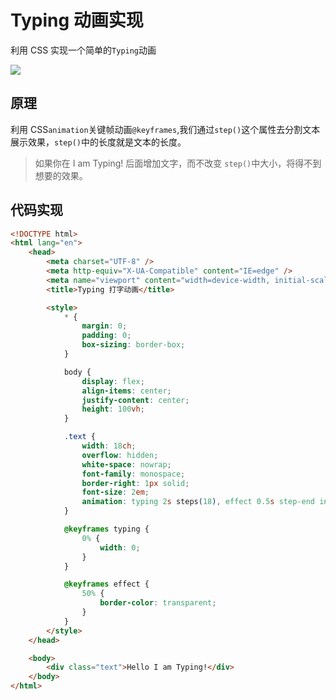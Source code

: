 # Typing 动画实现

利用 CSS 实现一个简单的`Typing`动画

![](http://pxxmawen.cn-bj.ufileos.com/myblog/QQ20220429-184759-HD.gif)

## 原理

利用 CSS`animation`关键帧动画`@keyframes`,我们通过`step()`这个属性去分割文本展示效果，`step()`中的长度就是文本的长度。

> 如果你在 I am Typing! 后面增加文字，而不改变 `step()`中大小，将得不到想要的效果。

## 代码实现

```html
<!DOCTYPE html>
<html lang="en">
    <head>
        <meta charset="UTF-8" />
        <meta http-equiv="X-UA-Compatible" content="IE=edge" />
        <meta name="viewport" content="width=device-width, initial-scale=1.0" />
        <title>Typing 打字动画</title>

        <style>
            * {
                margin: 0;
                padding: 0;
                box-sizing: border-box;
            }

            body {
                display: flex;
                align-items: center;
                justify-content: center;
                height: 100vh;
            }

            .text {
                width: 18ch;
                overflow: hidden;
                white-space: nowrap;
                font-family: monospace;
                border-right: 1px solid;
                font-size: 2em;
                animation: typing 2s steps(18), effect 0.5s step-end infinite alternate;
            }

            @keyframes typing {
                0% {
                    width: 0;
                }
            }

            @keyframes effect {
                50% {
                    border-color: transparent;
                }
            }
        </style>
    </head>

    <body>
        <div class="text">Hello I am Typing!</div>
    </body>
</html>
```
